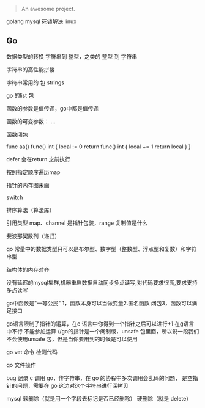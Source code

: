 
> An awesome project.

golang mysql 死锁解决 linux

## Go

数据类型的转换
字符串到 整型，之类的
整型 到 字符串


字符串的高性能拼接

字符串常用的 包 strings


go 的list 包


函数的参数是值传递，go中都是值传递

函数的可变参数： ...

函数闭包

func aa() func() int {
	local := 0
	return func() int {
		local += 1
		return local
	}
}


defer 会在return 之前执行

按照指定顺序遍历map


指针的内存图未画

switch 

排序算法（算法库）

引用类型 map、channel 是指针包装，range 复制值是什么

斐波那契数列（递归）

go 常量中的数据类型只可以是布尔型、数字型（整数型、浮点型和复数）和字符串型

结构体的内存对齐



没有延迟的mysql集群,机器重启数据自动同步多点读写,对代码要求很高,要求支持多点读写

go中函数是"一等公民"
1，函数本身可以当做变量2.匿名函数 闭包3，函数可以满足接口




go语言限制了指针的运算，在c 语言中你得到一个指针之后可以进行+1 在g语言中不行 不能参加运算
//go的指针是一个阉制版，unsafe 包里面，所以说一段我们不会使用unsafe 包，但是当你要用到的时候是可以使用


go vet 命令 检测代码

go 文件操作


bug 记录 c 调用 go，传字符串，在 go 的协程中多次调用会乱码的问题，
是空指针的问题，需要在 go 这边对这个字符串进行深拷贝


mysql 
软删除（就是用一个字段去标记是否已经删除）
硬删除（就是 delete）
